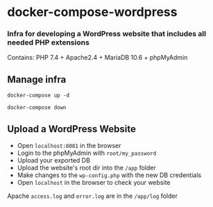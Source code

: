 # docker-compose-wordpress

### Infra for developing a WordPress website that includes all needed PHP extensions
Contains: PHP 7.4 + Apache2.4 + MariaDB 10.6 + phpMyAdmin

## Manage infra
`docker-compose up -d`

`docker-compose down`

## Upload a WordPress Website
* Open `localhost:8081` in the browser
* Login to the phpMyAdmin with `root/my_password`
* Upload your exported DB
* Upload the website's root dir into the `/app` folder
* Make changes to the `wp-config.php` with the new DB credentials
* Open `localhost` in the browser to check your website

Apache `access.log` and `error.log` are in the `/app/log` folder
